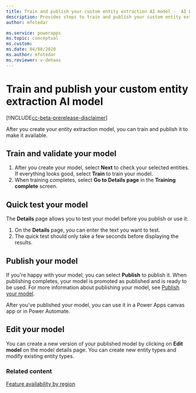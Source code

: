 ```yaml
---
title: Train and publish your custom entity extraction AI model -  AI Builder | Microsoft Docs
description: Provides steps to train and publish your custom entity extraction AI model in AI Builder.
author: mfotedar

ms.service: powerapps
ms.topic: conceptual
ms.custom: 
ms.date: 04/08/2020
ms.author: mfotedar
ms.reviewer: v-dehaas
---
```


# Train and publish your custom entity extraction AI model 

[!INCLUDE[cc-beta-prerelease-disclaimer](./includes/cc-beta-prerelease-disclaimer.md)]

After you create your entity extraction model, you can train and publish it to make it available.

## Train and validate your model

1. After you create your model, select **Next** to check your selected entities. If everything looks good, select **Train** to train your model.
1. When training completes, select **Go to Details page** in the **Training complete** screen.

## Quick test your model

The **Details** page allows you to test your model before you publish or use it:

1. On the **Details** page, you can enter the text you want to test.
1. The quick test should only take a few seconds before displaying the results.

## Publish your model

If you're happy with your model, you can select **Publish** to publish it. When publishing completes, your model is promoted as published and is ready to be used. For more information about publishing your model, see [Publish your model](publish-model.md).

After you've published your model, you can use it in a Power Apps canvas app or in Power Automate.

## Edit your model
 You can create a new version of your published model by clicking on **Edit model** on the model details page. You can create new entity types and modify existing entity types.

### Related content

[Feature availability by region](availability-region.md)